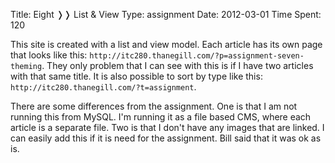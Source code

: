 Title: Eight &#10093;&#10093; List & View
Type: assignment
Date: 2012-03-01
Time Spent: 120

This site is created with a list and view model. Each article has its own page that looks like this: `http://itc280.thanegill.com/?p=assignment-seven-theming`. They only problem that I can see with this is if I have two articles with that same title. It is also possible to sort by type like this: `http://itc280.thanegill.com/?t=assignment`.

There are some differences from the assignment. One is that I am not running this from MySQL. I'm running it as a file based CMS, where each article is a separate file. Two is that I don't have any images that are linked. I can easily add this if it is need for the assignment. Bill said that it was ok as is.
